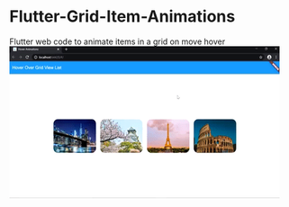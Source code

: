 # Flutter-Grid-Item-Animations
Flutter web code to animate items in a grid on move hover
![Demo](Hover_Animations/demo.gif)
